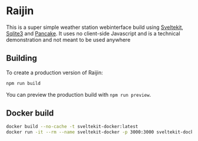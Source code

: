 # Raijin

This is a super simple weather station webinterface build using [Sveltekit](https://kit.svelte.dev/), [Sqlite3](https://www.sqlite.org/index.html) and [Pancake](https://pancake-charts.surge.sh/). It uses no client-side Javascript and is a technical demonstration and not meant to be used anywhere


## Building

To create a production version of Raijin:

```bash
npm run build
```

You can preview the production build with `npm run preview`.

## Docker build

```bash
docker build --no-cache -t sveltekit-docker:latest
docker run -it --rm --name sveltekit-docker -p 3000:3000 sveltekit-docker:latest
```